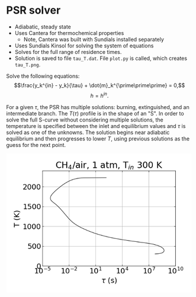 # PSR solver
* Adiabatic, steady state
* Uses Cantera for thermochemical properties
    * Note, Cantera was built with Sundials installed separately
* Uses Sundials Kinsol for solving the system of equations
* Solves for the full range of residence times.
* Solution is saved to file ```tau_T.dat```. File ```plot.py``` is called, which creates ```tau_T.png```.

Solve the following equations:
$$\frac{y_k^{in} - y_k}{\tau} + \dot{m}_k^{\prime\prime\prime} = 0,$$
$$h = h^{in}.$$

For a given $\tau$, the PSR has multiple solutions: burning, extinguished, and an intermediate branch. The $T(\tau)$ profile is in the shape of an "S". In order to solve the full S-curve without considering multiple solutions, the temperature is specified between the inlet and equilibrium values and $\tau$ is solved as one of the unknowns. The solution begins near adiabatic equilibrium and then progresses to lower $T$, using previous solutions as the guess for the next point.

<img src="tau_T.png" width="500">
